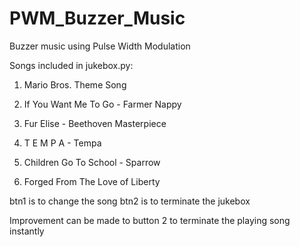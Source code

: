 # PWM_Buzzer_Music

Buzzer music using Pulse Width Modulation

Songs included in jukebox.py:

1. Mario Bros. Theme Song 

2. If You Want Me To Go - Farmer Nappy 

3. Fur Elise - Beethoven Masterpiece

4. T E M P A - Tempa

5. Children Go To School - Sparrow

6. Forged From The Love of Liberty

btn1 is to change the song
btn2 is to terminate the jukebox



Improvement can be made to button 2 to terminate the playing song instantly
